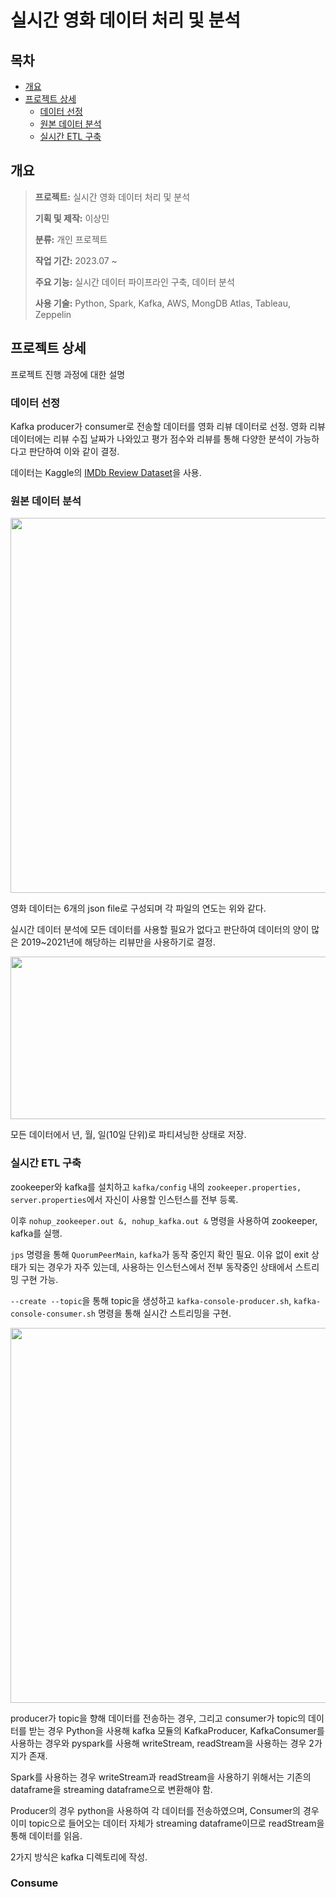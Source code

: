 # **실시간 영화 데이터 처리 및 분석**

## **목차**
- [개요](#개요)
- [프로젝트 상세](#프로젝트-상세)
  - [데이터 선정](#데이터-선정)
  - [원본 데이터 분석](#원본-데이터-분석)
  - [실시간 ETL 구축](#실시간-ETL-구축)

## **개요**

> **프로젝트:** 실시간 영화 데이터 처리 및 분석
>
> **기획 및 제작:** 이상민
>
> **분류:** 개인 프로젝트
>
> **작업 기간:** 2023.07 ~
>
> **주요 기능:** 실시간 데이터 파이프라인 구축, 데이터 분석
>
> **사용 기술:** Python, Spark, Kafka, AWS, MongDB Atlas, Tableau, Zeppelin

## **프로젝트 상세**
프로젝트 진행 과정에 대한 설명

### 데이터 선정
Kafka producer가 consumer로 전송할 데이터를 영화 리뷰 데이터로 선정. 영화 리뷰 데이터에는 리뷰 수집 날짜가 나와있고 평가 점수와 리뷰를 통해 다양한 분석이 가능하다고 판단하여 이와 같이 결정.

데이터는 Kaggle의 [IMDb Review Dataset](https://www.kaggle.com/datasets/ebiswas/imdb-review-dataset)을 사용.

### 원본 데이터 분석
<img src="https://github.com/skybluelee/movie_data_analysis/assets/107929903/55e3a877-7702-4f2d-8057-e4eac6312730.png" width="900" height="600"/>

영화 데이터는 6개의 json file로 구성되며 각 파일의 연도는 위와 같다.

실시간 데이터 분석에 모든 데이터를 사용할 필요가 없다고 판단하여 데이터의 양이 많은 2019~2021년에 해당하는 리뷰만을 사용하기로 결정.

<img src="https://github.com/skybluelee/movie_data_analysis/assets/107929903/e7e79129-d5b1-4784-a6b0-858e2aa52321.png" width="900" height="260"/>

모든 데이터에서 년, 월, 일(10일 단위)로 파티셔닝한 상태로 저장.

### 실시간 ETL 구축
zookeeper와 kafka를 설치하고 `kafka/config` 내의 `zookeeper.properties, server.properties`에서 자신이 사용할 인스턴스를 전부 등록.

이후 `nohup_zookeeper.out &, nohup_kafka.out &` 명령을 사용하여 zookeeper, kafka를 실행.

`jps` 명령을 통해 `QuorumPeerMain`, `kafka`가 동작 중인지 확인 필요. 이유 없이 exit 상태가 되는 경우가 자주 있는데, 사용하는 인스턴스에서 전부 동작중인 상태에서 스트리밍 구현 가능.

`--create --topic`을 통해 topic을 생성하고 `kafka-console-producer.sh`, `kafka-console-consumer.sh` 명령을 통해 실시간 스트리밍을 구현.

<img src="https://github.com/skybluelee/movie_data_analysis/assets/107929903/fa74b9bc-c6d1-4480-ae75-6373b6fc07e3.png" width="900" height="600"/>

producer가 topic을 향해 데이터를 전송하는 경우, 그리고 consumer가 topic의 데이터를 받는 경우 Python을 사용해 kafka 모듈의 KafkaProducer, KafkaConsumer를 사용하는 경우와 pyspark를 사용해 writeStream, readStream을 사용하는 경우 2가지가 존재.

Spark를 사용하는 경우 writeStream과 readStream을 사용하기 위해서는 기존의 dataframe을 streaming dataframe으로 변환해야 함.

Producer의 경우 python을 사용하여 각 데이터를 전송하였으며, Consumer의 경우 이미 topic으로 들어오는 데이터 자체가 streaming dataframe이므로 readStream을 통해 데이터를 읽음.

2가지 방식은 kafka 디렉토리에 작성.
### Consume
